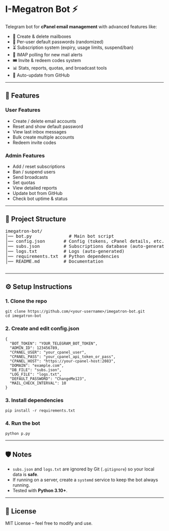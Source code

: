 <!DOCTYPE html>
<html lang="en">
<head>
  <meta charset="UTF-8">
  
</head>
<body>

  <h1>I-Megatron Bot ⚡</h1>
  <p>
    Telegram bot for <b>cPanel email management</b> with advanced features like:
  </p>
  <ul>
    <li>📧 Create & delete mailboxes</li>
    <li>🔑 Per-user default passwords (randomized)</li>
    <li>⏳ Subscription system (expiry, usage limits, suspend/ban)</li>
    <li>📩 IMAP polling for new mail alerts</li>
    <li>🎟 Invite & redeem codes system</li>
    <li>📊 Stats, reports, quotas, and broadcast tools</li>
    <li>🔄 Auto-update from GitHub</li>
  </ul>

  <hr>

  <h2>🚀 Features</h2>
  <h3>User Features</h3>
  <ul>
    <li>Create / delete email accounts</li>
    <li>Reset and show default password</li>
    <li>View last inbox messages</li>
    <li>Bulk create multiple accounts</li>
    <li>Redeem invite codes</li>
  </ul>

  <h3>Admin Features</h3>
  <ul>
    <li>Add / reset subscriptions</li>
    <li>Ban / suspend users</li>
    <li>Send broadcasts</li>
    <li>Set quotas</li>
    <li>View detailed reports</li>
    <li>Update bot from GitHub</li>
    <li>Check bot uptime & status</li>
  </ul>

  <hr>

  <h2>📂 Project Structure</h2>
  <pre>
imegatron-bot/
│── bot.py              # Main bot script
│── config.json       # Config (tokens, cPanel details, etc.)
│── subs.json         # Subscriptions database (auto-generated)
│── logs.txt          # Logs (auto-generated)
│── requirements.txt  # Python dependencies
│── README.md         # Documentation
  </pre>

  <hr>

  <h2>⚙️ Setup Instructions</h2>

  <h3>1. Clone the repo</h3>
  <pre><code>git clone https://github.com/&lt;your-username&gt;/imegatron-bot.git
cd imegatron-bot</code></pre>

  <h3>2. Create and edit config.json</h3>
  <pre><code>{
  "BOT_TOKEN": "YOUR_TELEGRAM_BOT_TOKEN",
  "ADMIN_ID": 123456789,
  "CPANEL_USER": "your_cpanel_user",
  "CPANEL_PASS": "your_cpanel_api_token_or_pass",
  "CPANEL_HOST": "https://your-cpanel-host:2083",
  "DOMAIN": "example.com",
  "DB_FILE": "subs.json",
  "LOG_FILE": "logs.txt",
  "DEFAULT_PASSWORD": "ChangeMe123",
  "MAIL_CHECK_INTERVAL": 10
}</code></pre>

  <h3>3. Install dependencies</h3>
  <pre><code>pip install -r requirements.txt</code></pre>

  <h3>4. Run the bot</h3>
  <pre><code>python p.py</code></pre>

  <hr>

  <h2>🛡️ Notes</h2>
  <ul>
    <li><code>subs.json</code> and <code>logs.txt</code> are ignored by Git (<code>.gitignore</code>) so your local data is <b>safe</b>.</li>
    <li>If running on a server, create a <code>systemd</code> service to keep the bot always running.</li>
    <li>Tested with <b>Python 3.10+</b>.</li>
  </ul>

  <hr>

  <h2>📜 License</h2>
  <p>MIT License – feel free to modify and use.</p>

</body>
</html>
